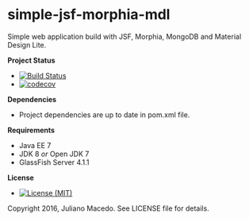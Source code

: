 # simple-jsf-morphia-mdl
Simple web application build with JSF, Morphia, MongoDB and Material Design Lite.

**Project Status**
* [![Build Status](https://travis-ci.org/JulianoR/simple-jsf-morphia-mdl.svg?branch=master)](https://travis-ci.org/JulianoR/simple-jsf-morphia-mdl)
* [![codecov](https://codecov.io/gh/JulianoR/simple-jsf-morphia-mdl/branch/master/graph/badge.svg?token=udvpX7JZD4)](https://codecov.io/gh/JulianoR/simple-jsf-morphia-mdl)

**Dependencies**

* Project dependencies are up to date in pom.xml file.
 
**Requirements**
* Java EE 7
* JDK 8 *or* Open JDK 7
* GlassFish Server 4.1.1

**License**
* [![License (MIT)](https://img.shields.io/badge/license-MIT-brightgreen.svg?style=flat-square)](http://opensource.org/licenses/MIT)
  
Copyright 2016, Juliano Macedo.
See LICENSE file for details.
